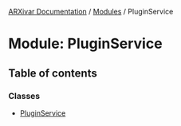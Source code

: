 [ARXivar Documentation](../README.md) / [Modules](../modules.md) / PluginService

# Module: PluginService

## Table of contents

### Classes

- [PluginService](../classes/PluginService.PluginService.md)
